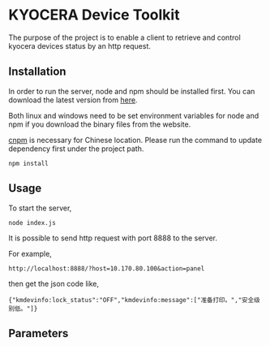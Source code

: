 # KYOCERA Device Toolkit
The purpose of the project is to enable a client to retrieve and control kyocera devices status by an http request.


## Installation
In order to run the server, node and npm should be installed first.
You can download the latest version from [here](https://nodejs.org/en/download/). 

Both linux and windows need to be set environment variables for node and npm if you download the binary files from the website.

[cnpm](http://npm.taobao.org/) is necessary for Chinese location.
Please run the command to update dependency first under the project path.
```
npm install
```

## Usage
To start the server,
```
node index.js
```
It is possible to send http request with port 8888 to the server.

For example,
```
http://localhost:8888/?host=10.170.80.100&action=panel
```
then get the json code like,
```
{"kmdevinfo:lock_status":"OFF","kmdevinfo:message":["准备打印。","安全级别低。"]}
```


## Parameters

